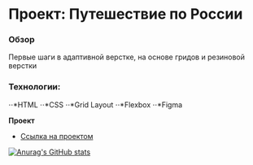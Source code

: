 # Проект: Путешествие по России

### Обзор
Первые шаги в адаптивной верстке, на основе гридов и резиновой верстки

### Технологии:
⋅⋅*HTML
⋅⋅*CSS
⋅⋅*Grid Layout
⋅⋅*Flexbox
⋅⋅*Figma

**Проект**
* [Ссылка на проектом](https://lxstchance.github.io/russian-travel/)

[![Anurag's GitHub stats](https://github-readme-stats.vercel.app/api?username=lxstchance&theme=tokyonight)](https://github.com/lxstchance/github-readme-stats)
